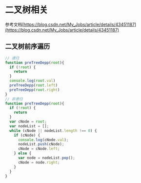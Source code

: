 # 二叉树相关
参考文档[https://blog.csdn.net/My_Jobs/article/details/43451187](https://blog.csdn.net/My_Jobs/article/details/43451187)
## 二叉树前序遍历
``` javascript
// 递归
function preTreeDepp(root){
  if (!root) {
    return
  }
  console.log(root.val)
  preTreeDepp(root.left)
  preTreeDepp(root.right)
}
// 非递归
function preTreeDepp(root){
  if (!root) {
    return
  }
  var cNode = root;
  var nodeList = [];
  while (cNode || nodeList.length !== 0) {
    if (cNode) {
      console.log(cNode.val);
      nodeList.push(cNode);
      cNode = cNode.left;
    } else {
      var node = nodeList.pop();
      cNode = node.right;
    }
  }
}
```